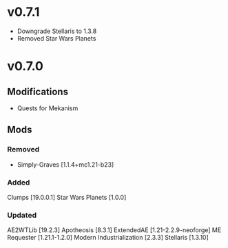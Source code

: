 # v0.7.1
- Downgrade Stellaris to 1.3.8
- Removed Star Wars Planets

# v0.7.0

## Modifications
- Quests for Mekanism

## Mods 

### Removed
- Simply-Graves [1.1.4+mc1.21-b23] 

### Added
Clumps [19.0.0.1] 
Star Wars Planets [1.0.0] 

### Updated
AE2WTLib [19.2.3] 
Apotheosis [8.3.1] 
ExtendedAE [1.21-2.2.9-neoforge] 
ME Requester [1.21.1-1.2.0] 
Modern Industrialization [2.3.3] 
Stellaris [1.3.10] 